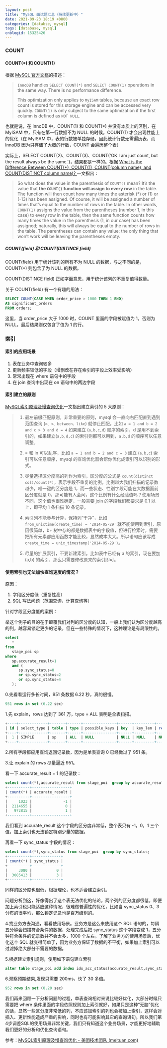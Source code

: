 ```yaml
---
layout: post
title: "MySQL 面试题汇总（持续更新中）"
date: 2021-09-23 18:19 +0800
categories: [databse, mysql]
tags: [database, mysql]
cnblogid: 15325426
---
```


### COUNT

#### COUNT(*)  和 COUNT(1)

根据 [MySQL 官方文档](https://dev.mysql.com/doc/refman/8.0/en/aggregate-functions.html#function_count)的描述：

> `InnoDB` handles `SELECT COUNT(*)` and `SELECT COUNT(1)` operations in the same way. There is no performance difference.
>
> This optimization only applies to `MyISAM` tables, because an exact row count is stored for this storage engine and can be accessed very quickly. `COUNT(1)` is only subject to the same optimization if the first column is defined as `NOT NULL`.

也就是说，在 InnoDB 中，COUNT(1) 和 COUNT(*) 并没有本质上的区别，在 MyISAM 中，只有在第一行数据不为 NULL 的时候，COUNT(1) 才会出现性能上的优化（在 MyISAM 中，表的行数被单独存储，因此统计行数无需遍历表，而 InnoDB 因为只存储了大概的行数，COUNT 会遍历整个表）

实际上，SELECT COUNT(2)、COUNT(3)、COUNT('OK I am just count, but the result always be the same.')，结果都是一样的。根据 [What is the Difference Between COUNT(*), COUNT(1), COUNT(column name), and COUNT(DISTINCT column name)? ](https://learnsql.com/blog/difference-between-count-distinct/) 一文指出：

> So what does the value in the parenthesis of `COUNT()` mean? It’s the value that **the `COUNT()` function will assign to every row** in the table. The function will then count how many times the asterisk (*) or (1) or (-13) has been assigned. Of course, it will be assigned a number of times that’s equal to the number of rows in the table. In other words, `COUNT(1)` assigns the value from the parentheses (number 1, in this case) to every row in the table, then the same function counts how many times the value in the parenthesis (1, in our case) has been assigned; naturally, this will always be equal to the number of rows in the table. The parentheses can contain any value; the only thing that won’t work will be leaving the parentheses empty.

##### COUNT(field) 和 COUNT(DISTINCE field)

COUNT(field) 用于统计该列的所有不为 NULL 的数据，与之不同的是，COUNT(*) 则包含了为 NULL 的数据。

COUNT(DISTINCE field) 正如字面意思，用于统计该列的不重复值得数量。

关于 COUNT(field) 有一个有趣的用法：

```sql
SELECT COUNT(CASE WHEN order_price > 1000 THEN 1 END)
AS significant_orders
FROM orders;
```

这里，当 order_price 大于 1000 时，COUNT 里面的字段被赋值为 1，否则为 NULL，最后结果则仅包含了值为 1 的行。



### 索引

#### 索引的应用场景

1. 表在业务中查询较多
2. 更新频率较低的字段（增删改在存在索引的字段上效率受影响）
3. 常常出现在 where 语句中的字段
4. 在 join 查询中出现在 on 语句中的两边字段

#### 索引建立的原则

[MySQL索引原理及慢查询优化](https://tech.meituan.com/2014/06/30/mysql-index.html)一文指出建立索引的 5 大原则：

> 1. 最左前缀匹配原则，非常重要的原则，mysql 会一直向右匹配直到遇到范围查询 (`>、<、between、like`) 就停止匹配，比如 `a = 1 and b = 2 and c > 3 and d = 4` 如果建立 (`a,b,c,d`) 顺序的索引，d 是用不到索引的，如果建立(`a,b,d,c`) 的索引则都可以用到，`a,b,d` 的顺序可以任意调整。
>
> 2. = 和 in 可以乱序，比如 `a = 1 and b = 2 and c = 3` 建立 (`a,b,c`) 索引可以任意顺序，mysql 的查询优化器会帮你优化成索引可以识别的形式。
>
> 3. 尽量选择区分度高的列作为索引，区分度的公式是 `count(distinct col)/count(*)`，表示字段不重复的比例，比例越大我们扫描的记录数越少，唯一键的区分度是 1，而一些状态、性别字段可能在大数据面前区分度就是 0，那可能有人会问，这个比例有什么经验值吗？使用场景不同，这个值也很难确定，一般需要 join 的字段我们都要求是 0.1 以上，即平均 1 条扫描 10 条记录。
>
> 4. 索引列不能参与计算，保持列“干净”，比如 `from_unixtime(create_time) = '2014-05-29'` 就不能使用到索引，原因很简单，b+ 树中存的都是数据表中的字段值，但进行检索时，需要把所有元素都应用函数才能比较，显然成本太大。所以语句应该写成 `create_time = unix_timestamp('2014-05-29')`。
>
> 5. 尽量的扩展索引，不要新建索引。比如表中已经有 a 的索引，现在要加 (a,b) 的索引，那么只需要修改原来的索引即可。



#### 使用索引也无法加快查询速度的情况？

原因：

1. 字段区分度低（重复性高）
2. SQL 写法问题（范围查询，计算查询等）

针对字段区分度低的案例：

举这个例子的目的在于颠覆我们对列的区分度的认知，一般上我们认为区分度越高的列，越容易锁定更少的记录，但在一些特殊的情况下，这种理论是有局限性的。

```sql
select
   * 
from
   stage_poi sp 
where
   sp.accurate_result=1 
   and (
      sp.sync_status=0 
      or sp.sync_status=2 
      or sp.sync_status=4
   );
```

0.先看看运行多长时间，951 条数据 6.22 秒，真的很慢。

```sql
951 rows in set (6.22 sec)
```

1.先 explain，rows 达到了 361 万，type = ALL 表明是全表扫描。

```sql
+----+-------------+-------+------+---------------+------+---------+------+---------+-------------+
| id | select_type | table | type | possible_keys | key  | key_len | ref  | rows    | Extra       |
+----+-------------+-------+------+---------------+------+---------+------+---------+-------------+
|  1 | SIMPLE      | sp    | ALL  | NULL          | NULL | NULL    | NULL | 3613155 | Using where |
+----+-------------+-------+------+---------------+------+---------+------+---------+-------------+
```

2.所有字段都应用查询返回记录数，因为是单表查询 0 已经做过了 951 条。

3.让 explain 的 rows 尽量逼近 951。

看一下 accurate_result = 1 的记录数：

```sql
select count(*),accurate_result from stage_poi  group by accurate_result;
+----------+-----------------+
| count(*) | accurate_result |
+----------+-----------------+
|     1023 |              -1 |
|  2114655 |               0 |
|   972815 |               1 |
+----------+-----------------+
```

我们看到 accurate_result 这个字段的区分度非常低，整个表只有 -1，0，1 三个值，加上索引也无法锁定特别少量的数据。

再看一下 sync_status 字段的情况：

```sql
select count(*),sync_status from stage_poi  group by sync_status;
+----------+-------------+
| count(*) | sync_status |
+----------+-------------+
|     3080 |           0 |
|  3085413 |           3 |
+----------+-------------+
```

同样的区分度也很低，根据理论，也不适合建立索引。

问题分析到这，好像得出了这个表无法优化的结论，两个列的区分度都很低，即便加上索引也只能适应这种情况，很难做普遍性的优化，比如当 sync_status 0、3 分布的很平均，那么锁定记录也是百万级别的。

4.找业务方去沟通，看看使用场景。业务方是这么来使用这个 SQL 语句的，每隔五分钟会扫描符合条件的数据，处理完成后把 sync_status 这个字段变成 1，五分钟符合条件的记录数并不会太多，1000 个左右。了解了业务方的使用场景后，优化这个 SQL 就变得简单了，因为业务方保证了数据的不平衡，如果加上索引可以过滤掉绝大部分不需要的数据。

5.根据建立索引规则，使用如下语句建立索引

```sql
alter table stage_poi add index idx_acc_status(accurate_result,sync_status);
```

6.观察预期结果,发现只需要 200ms，快了 30 多倍。

```sql
952 rows in set (0.20 sec)
```

我们再来回顾一下分析问题的过程，单表查询相对来说比较好优化，大部分时候只需要把 where 条件里面的字段依照规则加上索引就好，如果只是这种“无脑”优化的话，显然一些区分度非常低的列，不应该加索引的列也会被加上索引，这样会对插入、更新性能造成严重的影响，同时也有可能影响其它的查询语句。所以我们第4步调差SQL的使用场景非常关键，我们只有知道这个业务场景，才能更好地辅助我们更好的分析和优化查询语句。

参考：[MySQL索引原理及慢查询优化 - 美团技术团队 (meituan.com)](https://tech.meituan.com/2014/06/30/mysql-index.html)

